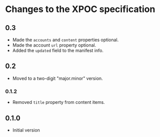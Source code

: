 # Changes to the XPOC specification

## 0.3

-   Made the `accounts` and `content` properties optional.
-   Made the account `url` property optional.
-   Added the `updated` field to the manifest info.

## 0.2

-   Moved to a two-digit "major.minor" version.

### 0.1.2

-   Removed `title` property from content items.

## 0.1.0

-    Initial version
